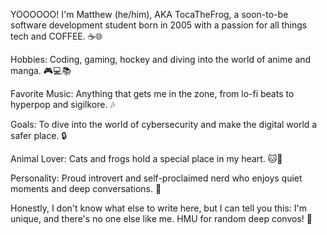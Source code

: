 YOOOOOO! I'm Matthew (he/him), AKA TocaTheFrog, a soon-to-be software development student born in 2005 with a passion for all things tech and COFFEE. ☕🌐

Hobbies: Coding, gaming, hockey and diving into the world of anime and manga. 🎮💻📚

Favorite Music: Anything that gets me in the zone, from lo-fi beats to hyperpop and sigilkore. 🎶

Goals: To dive into the world of cybersecurity and make the digital world a safer place. 🔒

Animal Lover: Cats and frogs hold a special place in my heart. 🐱🐸

Personality: Proud introvert and self-proclaimed nerd who enjoys quiet moments and deep conversations. 🌙

Honestly, I don't know what else to write here, but I can tell you this: I'm unique, and there's no one else like me. HMU for random deep convos! 🚀
